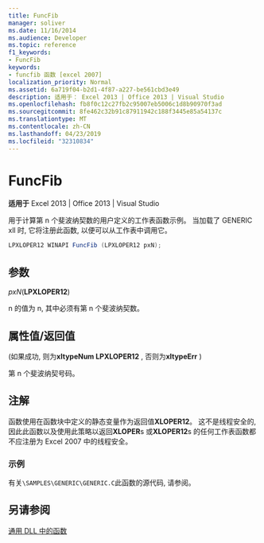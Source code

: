 ```yaml
---
title: FuncFib
manager: soliver
ms.date: 11/16/2014
ms.audience: Developer
ms.topic: reference
f1_keywords:
- FuncFib
keywords:
- funcfib 函数 [excel 2007]
localization_priority: Normal
ms.assetid: 6a719f04-b2d1-4f87-a227-be561cbd3e49
description: 适用于： Excel 2013 | Office 2013 | Visual Studio
ms.openlocfilehash: fb8f0c12c27fb2c95007eb5006c1d8b90970f3ad
ms.sourcegitcommit: 8fe462c32b91c87911942c188f3445e85a54137c
ms.translationtype: MT
ms.contentlocale: zh-CN
ms.lasthandoff: 04/23/2019
ms.locfileid: "32310834"
---
```

# <a name="funcfib"></a>FuncFib

 **适用于** Excel 2013 | Office 2013 | Visual Studio 
  
用于计算第 n 个斐波纳契数的用户定义的工作表函数示例。 当加载了 GENERIC xll 时, 它将注册此函数, 以便可以从工作表中调用它。
  
```cs
LPXLOPER12 WINAPI FuncFib (LPXLOPER12 pxN);
```

## <a name="parameters"></a>参数

 _pxN_(**LPXLOPER12**)
  
n 的值为 n, 其中必须有第 n 个斐波纳契数。
  
## <a name="property-valuereturn-value"></a>属性值/返回值

(如果成功, 则为**xltypeNum LPXLOPER12** , 否则为**xltypeErr** ) 
  
第 n 个斐波纳契号码。
  
## <a name="remarks"></a>注解

函数使用在函数块中定义的静态变量作为返回值**XLOPER12**。 这不是线程安全的, 因此此函数以及使用此策略以返回**XLOPER**s 或**XLOPER12**s 的任何工作表函数都不应注册为 Excel 2007 中的线程安全。
  
### <a name="example"></a>示例

有关`\SAMPLES\GENERIC\GENERIC.C`此函数的源代码, 请参阅。 
  
## <a name="see-also"></a>另请参阅



[通用 DLL 中的函数](functions-in-the-generic-dll.md)

